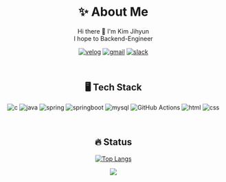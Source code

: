 <div align=center>

# ✨ About Me

Hi there 👋 I'm Kim Jihyun<br>
I hope to Backend-Engineer
  
  [![velog](https://img.shields.io/badge/Velog-20C997?style=flat-round&logo=Velog&logoColor=white)](https://velog.io/@zo_meong)
  [![gmail](https://img.shields.io/badge/Gmail-D14836?style=flat-round&logo=gmail&logoColor=white)](mailto:legojhk@gmail.com)
  [![slack](https://img.shields.io/badge/Slack-4A154B?style=flat-round&logo=slack&logoColor=white)](slack://user?team=)

  <br>
  
  ## 🖥️ Tech Stack

  ![c](https://img.shields.io/badge/C%2B%2B-00599C?style=flat-round&logo=c%2B%2B&logoColor=white)
  ![java](https://img.shields.io/badge/Java-ED8B00?style=flat-round&logo=openjdk&logoColor=white)
  ![spring](https://img.shields.io/badge/Spring-6DB33F?style=flat-round&logo=spring&logoColor=white)
  ![springboot](https://img.shields.io/badge/Spring%20Boot-6DB33F?style=flat-round&logo=Spring%20Boot&logoColor=white)
  ![mysql](https://img.shields.io/badge/MySQL-005C84?style=flat-round&logo=mysql&logoColor=white)
  ![GitHub Actions](https://img.shields.io/badge/GitHub%20Actions-2088FF?style=flat-round&logo=githubactions&logoColor=white)
  ![html](https://img.shields.io/badge/HTML-E34F26?style=flat-round&logo=html5&logoColor=white)
  ![css](https://img.shields.io/badge/CSS-1572B6?style=flat-round&logo=css3&logoColor=white)

  <br>

  ## 🔥 Status
  [![Top Langs](https://github-readme-stats.vercel.app/api/top-langs/?username=zomeong&layout=compact)](https://github.com/anuraghazra/github-readme-stats)
<!--  [![Anurag's GitHub stats](https://github-readme-stats.vercel.app/api?username=zomeong&theme=dark&show_icons=true)](https://github.com/zomeong/github-readme-stats) -->
<a href="https://github.com/zomeong/github-readme-stats">
    <img src="https://github-readme-stats-one-bice.vercel.app/api?username=zomeong&show_icons=true&include_all_commits=true&count_private=true&role=OWNER,ORGANIZATION_MEMBER,COLLABORATOR" />
</a>

</div>
